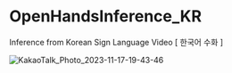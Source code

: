 # OpenHandsInference_KR
Inference from Korean Sign Language Video [ 한국어 수화 ]

![KakaoTalk_Photo_2023-11-17-19-43-46](https://github.com/Probono-sign-language-detection/OpenHandsInference_KR/assets/47911773/8977dacb-b6c1-4039-a201-0087cfd8bac3)
